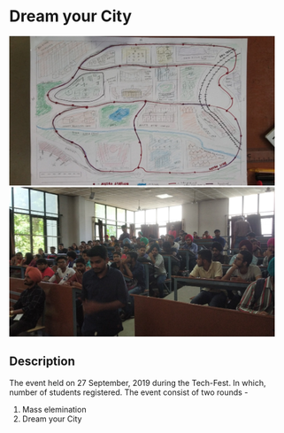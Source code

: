 # Dream your City

<img src="https://github.com/ACES-GNDEC/UPLOADS/blob/main/1%20(15).jpg" width="480" height="270">        <img src="https://github.com/ACES-GNDEC/UPLOADS/blob/main/1%20(13).jpg" width="480" height="270">

## Description 

The event held on 27 September, 2019 during the Tech-Fest. In which, number of students registered. The event consist of two rounds -
1. Mass elemination
2. Dream your City
